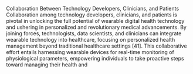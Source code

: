 Collaboration Between Technology Developers, Clinicians, and Patients
Collaboration among technology developers, clinicians, and patients is pivotal in unlocking the full
potential of wearable digital health technology and ushering in personalized and revolutionary medical
advancements. By joining forces, technologists, data scientists, and clinicians can integrate wearable
technology into healthcare, focusing on personalized health management beyond traditional healthcare
settings [41]. This collaborative effort entails harnessing wearable devices for real-time monitoring of
physiological parameters, empowering individuals to take proactive steps toward managing their health and